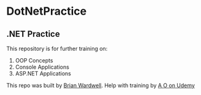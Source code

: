 # DotNetPractice
## .NET Practice
This repository is for further training on:
1. OOP Concepts
2. Console Applications
3. ASP.NET Applications

This repo was built by [Brian Wardwell](http://portfolio.brianwardwell.com/).
Help with training by [A O on Udemy](https://www.udemy.com/course/csharpbasics/)